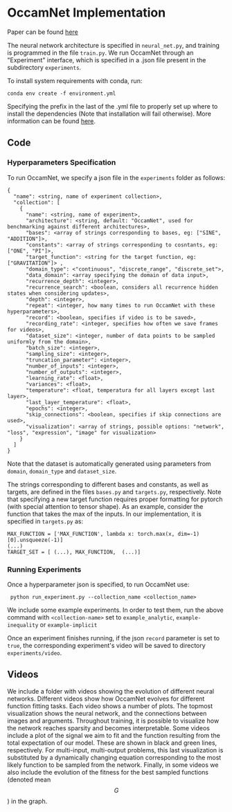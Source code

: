 


# OccamNet Implementation

Paper can be found [here](https://arxiv.org/abs/2007.10784) 

The neural network architecture is specified in `neural_net.py`, and training is programmed in the file `train.py`. We run OccamNet through an "Experiment" interface, which is specified in a .json file present in the subdirectory `experiments`.

To install system requirements with conda, run:
```
conda env create -f environment.yml
```
Specifying the prefix in the last of the .yml file to properly set up where to install the dependencies (Note that installation will fail otherwise). More information can be found [here](https://docs.conda.io/projects/conda/en/latest/user-guide/tasks/manage-environments.html).



## Code



### Hyperparameters Specification

To run OccamNet, we specify a json file in the `experiments` folder as follows:


```
{
  "name": <string, name of experiment collection>,
  "collection": [
    {
      "name": <string, name of experiment>,
      "architecture": <string, default: "OccamNet", used for benchmarking against different architectures>,
      "bases": <array of strings corresponding to bases, eg: ["SINE", "ADDITION"]>,
      "constants": <array of strings corresponding to cosntants, eg: ["ONE", "PI"]>,
      "target_function": <string for the target function, eg: ["GRAVITATION"]> ,
      "domain_type": <"continuous", "discrete_range", "discrete_set">,
      "data_domain": <array specifying the domain of data input>,
      "recurrence_depth": <integer>,
      "recurrence_search": <boolean, considers all recurrence hidden states when considering updates>,
      "depth": <integer>,
      "repeat": <integer, how many times to run OccamNet with these hyperparameters>,
      "record": <boolean, specifies if video is to be saved>,
      "recording_rate": <integer, specifies how often we save frames for videos>,
      "dataset_size": <integer, number of data points to be sampled uniformly from the domain>,
      "batch_size": <integer>,
      "sampling_size": <integer>,
      "truncation_parameter": <integer>,
      "number_of_inputs": <integer>,
      "number_of_outputs": <integer>,
      "learning_rate": <float>,
      "variances": <float>,
      "temperature": <float, temperatura for all layers except last layer>,
      "last_layer_temperature": <float>,
      "epochs": <integer>,
      "skip_connections": <boolean, specifies if skip connections are used>,
      "visualization": <array of strings, possible options: "network", "loss", "expression", "image" for visualization>
    }
  ]
}

```



Note that the dataset is automatically generated using parameters from `domain`, `domain_type` and `dataset_size`.

The strings corresponding to different bases and constants, as well as targets, are defined in the files `bases.py` and `targets.py`, respectively. Note that specifying a new target function requires proper formatting for pytorch (with special attention to tensor shape). As an example, consider the function that takes the max of the inputs. In our implementation, it is specified in `targets.py` as:

```
MAX_FUNCTION = ['MAX_FUNCTION', lambda x: torch.max(x, dim=-1)[0].unsqueeze(-1)]
(...)
TARGET_SET = [ (...), MAX_FUNCTION,  (...)]
```



### Running Experiments

Once a hyperparameter json is specified, to run OccamNet use:

```
 python run_experiment.py --collection_name <collection_name>
```


We include some example experiments. In order to test them, run the above command with `<collection-name>` set to `example_analytic`, `example-inequality` or `example-implicit`


Once an experiment finishes running, if the json `record` parameter is set to `true`, the corresponding experiment's video will be saved to directory `experiments/video`.


## Videos

We include a folder with videos showing the evolution of different neural networks. Different videos show how OccamNet evolves for different function fitting tasks. Each video shows a number of plots. The topmost visualization shows the neural network, and the connections between images and arguments. Throughout training, it is possible to visualize how the network reaches sparsity and becomes interpretable. Some videos include a plot of the signal we aim to fit and the function resulting from the total expectation of our model. These are shown in black and green lines, respectively. For multi-input, multi-output problems, this last visualization is substituted by a dynamically changing equation corresponding to the most likely function to be sampled from the network. Finally, in some videos we also include the evolution of the fitness for the best sampled functions (denoted mean $$G$$) in the graph.
